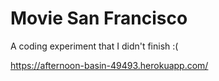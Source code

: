 # Movie San Francisco

A coding experiment that I didn't finish :(

https://afternoon-basin-49493.herokuapp.com/

